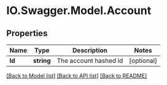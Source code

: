 # IO.Swagger.Model.Account
## Properties

Name | Type | Description | Notes
------------ | ------------- | ------------- | -------------
**Id** | **string** | The account hashed id | [optional] 

[[Back to Model list]](../README.md#documentation-for-models) [[Back to API list]](../README.md#documentation-for-api-endpoints) [[Back to README]](../README.md)

